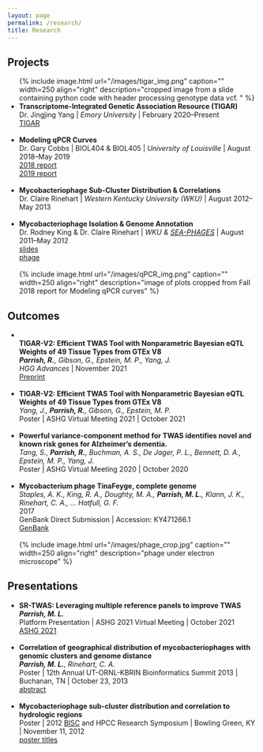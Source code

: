 ```yaml
---
layout: page
permalink: /research/
title: Research
---
```



<h2>Projects</h2>
<ul>
	{% include image.html url="/images/tigar_img.png" caption="" width=250 align="right" description="cropped image from a slide containing python code with header processing genotype data vcf. " %}
	<li>
		<b>Transcriptome-Integrated Genetic Association Resource (TIGAR)</b><br>
		 Dr. Jingjing Yang | <i>Emory University</i> | February 2020–Present <br>
		<a href="https://github.com/yanglab-emory/TIGAR"><div class="color-button">TIGAR</div></a>
	</li><br>
	<li>
		<b><target><a id="ModelingqPCRCurves" rel="noreferrer noopener">Modeling qPCR Curves</a></target></b><br>
		Dr. Gary Cobbs | BIOL404 & BIOL405 | <i>University of Louisville</i> | August 2018–May 2019<br>
<a href="https://rndparr.github.io/website/docs/ModqPCR_F18.pdf"><div class="color-button">2018 report</div></a>
<a href="https://rndparr.github.io/website/docs/ModqPCR_S19.pdf"><div class="color-button">2019 report</div></a>
	</li><br>
	<li>
		<b>Mycobacteriophage Sub-Cluster Distribution & Correlations</b><br>
		 Dr. Claire Rinehart | <i>Western Kentucky University (WKU)</i> | August 2012–May 2013 <br>
	</li><br>
	<li>
		<b>Mycobacteriophage Isolation & Genome Annotation</b><br>
		Dr. Rodney King & Dr. Claire Rinehart | <i>WKU & <a href="https://seaphages.org/institution/WEKU/">SEA-PHAGES</a></i> | August 2011–May 2012<br>
		<a href="https://rndparr.github.io/website/docs/Pseudonym.pdf"><div class="color-button">slides</div></a><a href="https://phagesdb.org/phages/Pseudonym/"><div class="color-button">phage</div></a>
	</li><br>
	{% include image.html url="/images/qPCR_img.png" caption="" width=250 align="right" description="image of plots cropped from Fall 2018 report for Modeling qPCR curves" %}
</ul>

<h2>Outcomes</h2>
<ul>
	<li><br>
		<b>TIGAR-V2: Efficient TWAS Tool with Nonparametric Bayesian eQTL Weights of 49 Tissue Types from GTEx V8</b><br>
		<i><b>Parrish, R.</b>,  Gibson, G., Epstein, M. P., Yang, J.</i><br>
		<i>HGG Advances</i> | November 2021<br>
		<a href="https://www.biorxiv.org/content/10.1101/2021.07.16.452700v2"><div class="color-button">Preprint</div></a>
	</li><br>
	<li>
		<b>TIGAR-V2: Efficient TWAS Tool with Nonparametric Bayesian eQTL Weights of 49 Tissue Types from GTEx V8</b><br>
		<i>Yang, J., <b>Parrish, R.</b>,  Gibson, G., Epstein, M. P.</i><br>
		Poster | ASHG Virtual Meeting 2021 | October 2021<br>
	</li><br>	
	<li>
		<b>Powerful variance-component method for TWAS identifies novel and known risk genes for Alzheimer’s dementia.</b><br>
		<i>Tang, S., <b>Parrish, R.</b>, Buchman, A. S., De Jager, P. L., Bennett, D. A., Epstein, M. P., Yang, J.</i><br>
		Poster | ASHG Virtual Meeting 2020 | October 2020<br>
	</li><br>	
	<li>
		<b>Mycobacterium phage TinaFeyge, complete genome</b><br>
		<i>Staples, A. K., King, R. A., Doughty, M. A., <b>Parrish, M. L.</b>, Klann, J. K., Rinehart, C. A., ... Hatfull, G. F.</i><br>
		2017<br>
		GenBank Direct Submission | Accession: KY471266.1<br>
		<a href="http://www.ncbi.nlm.nih.gov/nuccore/KY471266.1."><div class="color-button">GenBank</div></a>
	</li><br>
	{% include image.html url="/images/phage_crop.jpg" caption="" width=250 align="right" description="phage under electron microscope" %}
</ul>


<h2>Presentations</h2>
<ul>
	<li>
		<b>SR-TWAS: Leveraging multiple reference panels to improve TWAS</b><br>
		<i><b>Parrish, M. L.</b></i><br>
		Platform Presentation | ASHG 2021 Virtual Meeting | October 2021 <br>
		<a href="https://www.ashg.org/meetings/2021meeting/"><div class="color-button">ASHG 2021</div></a>
	</li><br>
	<li>
		<b>Correlation of geographical distribution of mycobacteriophages with genomic clusters and genome distance</b><br>
		<i><b>Parrish, M. L.</b>, Rinehart, C. A.</i><br>
		Poster | 12th Annual UT-ORNL-KBRIN Bioinformatics Summit 2013 | Buchanan, TN | October 23, 2013<br>
		<a href="https://doi.org/10.1186/1471-2105-14-S17-A8"><div class="color-button">abstract</div></a>
	</li><br>
	<li>
		<b>Mycobacteriophage sub-cluster distribution and correlation to hydrologic regions</b><br>
		Poster | 2012 <a href="https://www.wku.edu/bioinformatics/">BISC</a> and HPCC Research Symposium | Bowling Green, KY | November 11, 2012<br>
		<a href="https://www.wku.edu/bioinformatics/poster_titles_for_2012_bisc_and_hpcc_research_symposium.pdf"><div class="color-button">poster titles</div></a>
	</li><br>
</ul>
